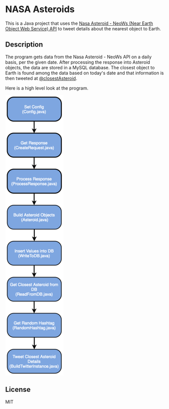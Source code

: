 # NASA Asteroids

This is a Java project that uses the [Nasa Asteroid - NeoWs (Near Earth Object Web Service) API](https://api.nasa.gov) to tweet details about the nearest object to Earth.

## Description

The program gets data from the Nasa Asteroid - NeoWs API on a daily basis, per the given date. After processing the response into Asteroid objects, the data are stored in a MySQL database. The closest object to Earth is found among the data based on today's date and that information is then tweeted at [@closestAsteroid](https://twitter.com/closestAsteroid).

Here is a high level look at the program.

![programFlow](https://github.com/charlesdungy/nasa-asteroids/blob/main/images/programFlow.png?raw=true)

## License
MIT